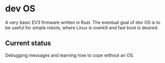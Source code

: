 # dev OS

A very basic EV3 firmware written in Rust.
The eventual goal of dev OS is to be useful for simple robots,
where Linux is overkill and fast boot is desired.

## Current status

Debugging messages and learning how to cope without an OS.
